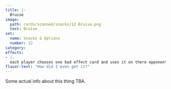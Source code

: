 ```yaml
---
title: |-
  Bruise
image: 
  path: cards/scanned/snacks/12 Bruise.png
  text: Bruise
set:
  name: Snacks & Options
  number: 12
category: 
effects: 
- |-
  each player chooses one bad effect card and uses it on there opponent
flavor-text: "How did I even get it?"
---
```

Some actual info about this thing TBA.
